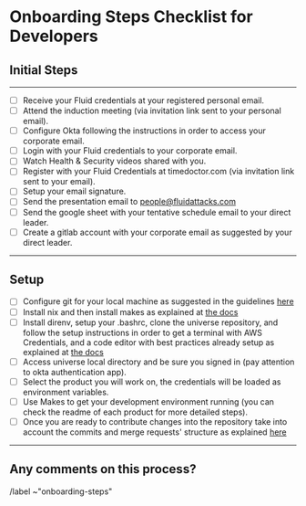 <!--
SPDX-FileCopyrightText: 2022 Fluid Attacks <development@fluidattacks.com>

SPDX-License-Identifier: MPL-2.0
-->

# Onboarding Steps Checklist for Developers

## Initial Steps
---
- [ ] Receive your Fluid credentials at your registered personal email.
- [ ] Attend the induction meeting (via invitation link sent to your
personal email).
- [ ] Configure Okta following the instructions in order to access your
corporate email.
- [ ] Login with your Fluid credentials to your corporate email.
- [ ] Watch Health & Security videos shared with you.
- [ ] Register with your Fluid Credentials at timedoctor.com
(via invitation link sent to your email).
- [ ] Setup your email signature.
- [ ] Send the presentation email to people@fluidattacks.com
- [ ] Send the google sheet with your tentative schedule email to your
direct leader.
- [ ] Create a gitlab account with your corporate email as suggested by your
direct leader.
---
## Setup
- [ ] Configure git for your local machine as suggested in the
guidelines
[here](https://docs.fluidattacks.com/development/stack/gitlab#guidelines)
- [ ] Install nix and then install makes as explained at
[the docs](https://docs.fluidattacks.com/development/#installing)
- [ ] Install direnv, setup your .bashrc, clone the universe repository,
and follow the setup instructions in order to get a terminal with AWS
Credentials, and a code editor with best practices already setup as explained at
[the docs](https://docs.fluidattacks.com/development/setup/terminal)
- [ ] Access universe local directory and be sure you signed in (pay attention
to okta authentication app).
- [ ] Select the product you will work on, the credentials will be loaded as environment variables.
- [ ] Use Makes to get your development environment running (you can check the
readme of each product for more detailed steps).
- [ ] Once you are ready to contribute changes into the repository take into 
account the commits and merge requests' structure as explained
[here](https://docs.fluidattacks.com/development/stack/commitlint)
---
## Any comments on this process?
/label ~"onboarding-steps"
